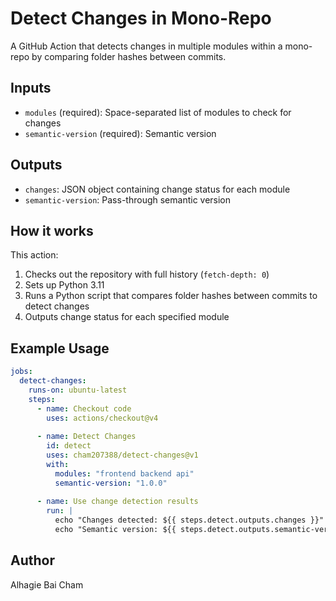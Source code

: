 # Detect Changes in Mono-Repo

A GitHub Action that detects changes in multiple modules within a mono-repo by comparing folder hashes between commits.

## Inputs

- `modules` (required): Space-separated list of modules to check for changes
- `semantic-version` (required): Semantic version

## Outputs

- `changes`: JSON object containing change status for each module
- `semantic-version`: Pass-through semantic version

## How it works

This action:
1. Checks out the repository with full history (`fetch-depth: 0`)
2. Sets up Python 3.11
3. Runs a Python script that compares folder hashes between commits to detect changes
4. Outputs change status for each specified module

## Example Usage

```yaml
jobs:
  detect-changes:
    runs-on: ubuntu-latest
    steps:
      - name: Checkout code
        uses: actions/checkout@v4
        
      - name: Detect Changes
        id: detect
        uses: cham207388/detect-changes@v1
        with:
          modules: "frontend backend api"
          semantic-version: "1.0.0"
          
      - name: Use change detection results
        run: |
          echo "Changes detected: ${{ steps.detect.outputs.changes }}"
          echo "Semantic version: ${{ steps.detect.outputs.semantic-version }}"
```

## Author

Alhagie Bai Cham